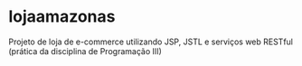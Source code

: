 # lojaamazonas
Projeto de loja de e-commerce utilizando JSP, JSTL e serviços web RESTful (prática da disciplina de Programação III)
